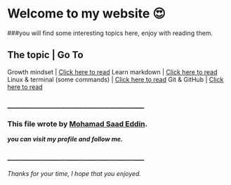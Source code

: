 
# Welcome to my website :heart_eyes:

###you will find some interesting topics here, enjoy with reading them.


The topic        | Go To 
---------------------
Growth mindset                   | [Click here to read](https://mhd22.github.io/reading-notes/growth_mindset)
Learn markdown                   | [Click here to read](https://mhd22.github.io/reading-notes/learn-markdown)
Linux & terminal (some commands) | [Click here to read](https://mhd22.github.io/reading-notes/read02)
Git & GitHub                     | [Click here to read](https://mhd22.github.io/reading-notes/read03)   






### ________________________________________
### This file wrote by [Mohamad Saad Eddin](https://github.com/MHD22).
***you can visit my profile and follow me.***
### ________________________________________


###### Thanks for your time, I hope that you enjoyed.
